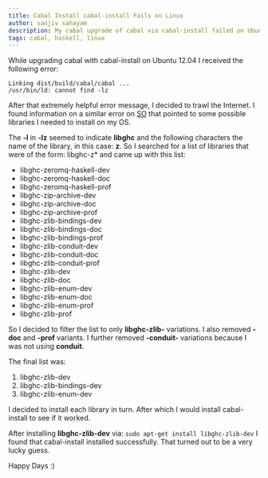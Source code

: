 ```yaml
---
title: Cabal Install cabal-install Fails on Linux
author: sanjiv sahayam
description: My cabal upgrade of cabal via cabal-install failed on Ubuntu 12.04 with the rather cryptic error of: "cannot find -lz". Here are the steps I took to resolve the problem.
tags: cabal, haskell, linux
---
```


While upgrading cabal with cabal-install on Ubuntu 12.04 I received the following error:

    Linking dist/build/cabal/cabal ...
    /usr/bin/ld: cannot find -lz


After that extremely helpful error message, I decided to trawl the Internet. I found information on a similar error on [SO](http://stackoverflow.com/questions/16952741/unable-to-install-yesod-bin) that pointed to some possible libraries I needed to install on my OS.

The __-l__ in __-lz__ seemed to indicate __libghc__ and the following characters the name of the library, in this case: __z__. So I searched for a list of libraries that were of the form: libghc-z* and came up with this list:

* libghc-zeromq-haskell-dev
* libghc-zeromq-haskell-doc
* libghc-zeromq-haskell-prof
* libghc-zip-archive-dev
* libghc-zip-archive-doc
* libghc-zip-archive-prof
* libghc-zlib-bindings-dev
* libghc-zlib-bindings-doc
* libghc-zlib-bindings-prof
* libghc-zlib-conduit-dev
* libghc-zlib-conduit-doc
* libghc-zlib-conduit-prof
* libghc-zlib-dev
* libghc-zlib-doc
* libghc-zlib-enum-dev
* libghc-zlib-enum-doc
* libghc-zlib-enum-prof
* libghc-zlib-prof


So I decided to filter the list to only __libghc-zlib-__ variations. I also removed __-doc__ and __-prof__  variants. I further removed __-conduit-__ variations because I was not using __conduit__.

The final list was:

1. libghc-zlib-dev
1. libghc-zlib-bindings-dev
1. libghc-zlib-enum-dev

I decided to install each library in turn. After which I would install cabal-install to see if it worked.

After installing __libghc-zlib-dev__ via: ```sudo apt-get install libghc-zlib-dev``` I found that
cabal-install installed successfully. That turned out to be a very lucky guess.

Happy Days :)